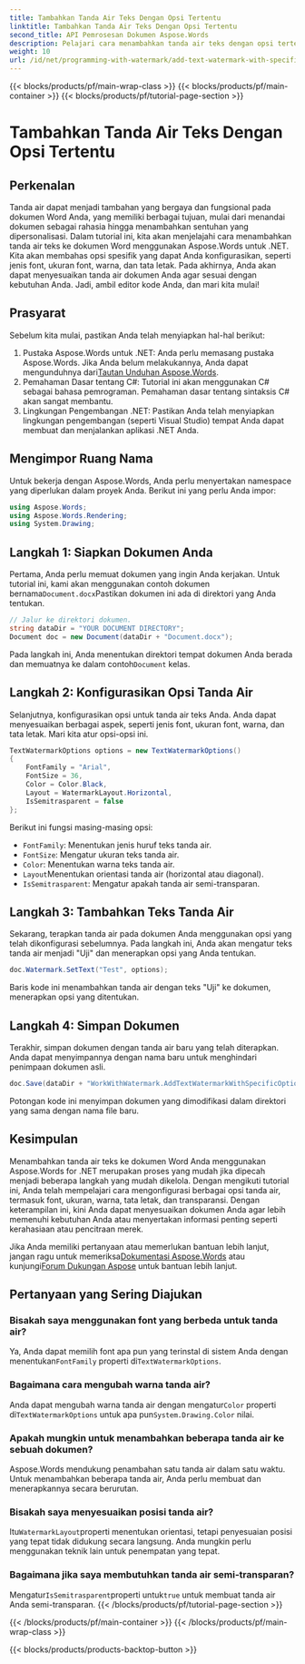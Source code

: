 ```yaml
---
title: Tambahkan Tanda Air Teks Dengan Opsi Tertentu
linktitle: Tambahkan Tanda Air Teks Dengan Opsi Tertentu
second_title: API Pemrosesan Dokumen Aspose.Words
description: Pelajari cara menambahkan tanda air teks dengan opsi tertentu ke dokumen Word Anda menggunakan Aspose.Words untuk .NET. Sesuaikan font, ukuran, warna, dan tata letak dengan mudah.
weight: 10
url: /id/net/programming-with-watermark/add-text-watermark-with-specific-options/
---
```


{{< blocks/products/pf/main-wrap-class >}}
{{< blocks/products/pf/main-container >}}
{{< blocks/products/pf/tutorial-page-section >}}

# Tambahkan Tanda Air Teks Dengan Opsi Tertentu

## Perkenalan

Tanda air dapat menjadi tambahan yang bergaya dan fungsional pada dokumen Word Anda, yang memiliki berbagai tujuan, mulai dari menandai dokumen sebagai rahasia hingga menambahkan sentuhan yang dipersonalisasi. Dalam tutorial ini, kita akan menjelajahi cara menambahkan tanda air teks ke dokumen Word menggunakan Aspose.Words untuk .NET. Kita akan membahas opsi spesifik yang dapat Anda konfigurasikan, seperti jenis font, ukuran font, warna, dan tata letak. Pada akhirnya, Anda akan dapat menyesuaikan tanda air dokumen Anda agar sesuai dengan kebutuhan Anda. Jadi, ambil editor kode Anda, dan mari kita mulai!

## Prasyarat

Sebelum kita mulai, pastikan Anda telah menyiapkan hal-hal berikut:

1.  Pustaka Aspose.Words untuk .NET: Anda perlu memasang pustaka Aspose.Words. Jika Anda belum melakukannya, Anda dapat mengunduhnya dari[Tautan Unduhan Aspose.Words](https://releases.aspose.com/words/net/).
2. Pemahaman Dasar tentang C#: Tutorial ini akan menggunakan C# sebagai bahasa pemrograman. Pemahaman dasar tentang sintaksis C# akan sangat membantu.
3. Lingkungan Pengembangan .NET: Pastikan Anda telah menyiapkan lingkungan pengembangan (seperti Visual Studio) tempat Anda dapat membuat dan menjalankan aplikasi .NET Anda.

## Mengimpor Ruang Nama

Untuk bekerja dengan Aspose.Words, Anda perlu menyertakan namespace yang diperlukan dalam proyek Anda. Berikut ini yang perlu Anda impor:

```csharp
using Aspose.Words;
using Aspose.Words.Rendering;
using System.Drawing;
```

## Langkah 1: Siapkan Dokumen Anda

 Pertama, Anda perlu memuat dokumen yang ingin Anda kerjakan. Untuk tutorial ini, kami akan menggunakan contoh dokumen bernama`Document.docx`Pastikan dokumen ini ada di direktori yang Anda tentukan.

```csharp
// Jalur ke direktori dokumen.
string dataDir = "YOUR DOCUMENT DIRECTORY";
Document doc = new Document(dataDir + "Document.docx");
```

 Pada langkah ini, Anda menentukan direktori tempat dokumen Anda berada dan memuatnya ke dalam contoh`Document` kelas.

## Langkah 2: Konfigurasikan Opsi Tanda Air

Selanjutnya, konfigurasikan opsi untuk tanda air teks Anda. Anda dapat menyesuaikan berbagai aspek, seperti jenis font, ukuran font, warna, dan tata letak. Mari kita atur opsi-opsi ini.

```csharp
TextWatermarkOptions options = new TextWatermarkOptions()
{
    FontFamily = "Arial",
    FontSize = 36,
    Color = Color.Black,
    Layout = WatermarkLayout.Horizontal,
    IsSemitrasparent = false
};
```

Berikut ini fungsi masing-masing opsi:
- `FontFamily`: Menentukan jenis huruf teks tanda air.
- `FontSize`: Mengatur ukuran teks tanda air.
- `Color`: Menentukan warna teks tanda air.
- `Layout`Menentukan orientasi tanda air (horizontal atau diagonal).
- `IsSemitrasparent`: Mengatur apakah tanda air semi-transparan.

## Langkah 3: Tambahkan Teks Tanda Air

Sekarang, terapkan tanda air pada dokumen Anda menggunakan opsi yang telah dikonfigurasi sebelumnya. Pada langkah ini, Anda akan mengatur teks tanda air menjadi "Uji" dan menerapkan opsi yang Anda tentukan.

```csharp
doc.Watermark.SetText("Test", options);
```

Baris kode ini menambahkan tanda air dengan teks "Uji" ke dokumen, menerapkan opsi yang ditentukan.

## Langkah 4: Simpan Dokumen

Terakhir, simpan dokumen dengan tanda air baru yang telah diterapkan. Anda dapat menyimpannya dengan nama baru untuk menghindari penimpaan dokumen asli.

```csharp
doc.Save(dataDir + "WorkWithWatermark.AddTextWatermarkWithSpecificOptions.docx");
```

Potongan kode ini menyimpan dokumen yang dimodifikasi dalam direktori yang sama dengan nama file baru.

## Kesimpulan

Menambahkan tanda air teks ke dokumen Word Anda menggunakan Aspose.Words for .NET merupakan proses yang mudah jika dipecah menjadi beberapa langkah yang mudah dikelola. Dengan mengikuti tutorial ini, Anda telah mempelajari cara mengonfigurasi berbagai opsi tanda air, termasuk font, ukuran, warna, tata letak, dan transparansi. Dengan keterampilan ini, kini Anda dapat menyesuaikan dokumen Anda agar lebih memenuhi kebutuhan Anda atau menyertakan informasi penting seperti kerahasiaan atau pencitraan merek.

 Jika Anda memiliki pertanyaan atau memerlukan bantuan lebih lanjut, jangan ragu untuk memeriksa[Dokumentasi Aspose.Words](https://reference.aspose.com/words/net/) atau kunjungi[Forum Dukungan Aspose](https://forum.aspose.com/c/words/8) untuk bantuan lebih lanjut.

## Pertanyaan yang Sering Diajukan

### Bisakah saya menggunakan font yang berbeda untuk tanda air?

 Ya, Anda dapat memilih font apa pun yang terinstal di sistem Anda dengan menentukan`FontFamily` properti di`TextWatermarkOptions`.

### Bagaimana cara mengubah warna tanda air?

 Anda dapat mengubah warna tanda air dengan mengatur`Color` properti di`TextWatermarkOptions` untuk apa pun`System.Drawing.Color` nilai.

### Apakah mungkin untuk menambahkan beberapa tanda air ke sebuah dokumen?

Aspose.Words mendukung penambahan satu tanda air dalam satu waktu. Untuk menambahkan beberapa tanda air, Anda perlu membuat dan menerapkannya secara berurutan.

### Bisakah saya menyesuaikan posisi tanda air?

 Itu`WatermarkLayout`properti menentukan orientasi, tetapi penyesuaian posisi yang tepat tidak didukung secara langsung. Anda mungkin perlu menggunakan teknik lain untuk penempatan yang tepat.

### Bagaimana jika saya membutuhkan tanda air semi-transparan?

 Mengatur`IsSemitrasparent`properti untuk`true` untuk membuat tanda air Anda semi-transparan.
{{< /blocks/products/pf/tutorial-page-section >}}

{{< /blocks/products/pf/main-container >}}
{{< /blocks/products/pf/main-wrap-class >}}

{{< blocks/products/products-backtop-button >}}

